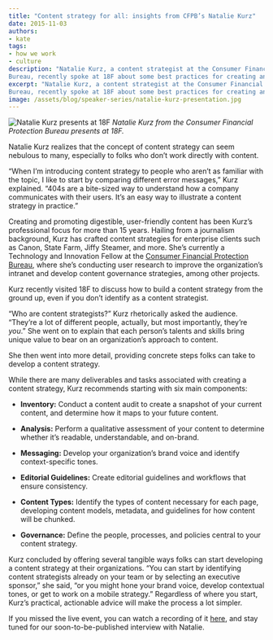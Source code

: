 ```yaml
---
title: "Content strategy for all: insights from CFPB’s Natalie Kurz"
date: 2015-11-03
authors:
- kate
tags:
- how we work
- culture
description: "Natalie Kurz, a content strategist at the Consumer Financial Protection
Bureau, recently spoke at 18F about some best practices for creating and promoting digestible, user-friendly content."
excerpt: "Natalie Kurz, a content strategist at the Consumer Financial Protection
Bureau, recently spoke at 18F about some best practices for creating and promoting digestible, user-friendly content."
image: /assets/blog/speaker-series/natalie-kurz-presentation.jpg
---
```


![Natalie Kurz presents at 18F]({{site.baseurl}}/assets/blog/speaker-series/natalie-kurz-presentation.jpg)
*Natalie Kurz from the Consumer Financial Protection
Bureau presents at 18F.*

Natalie Kurz realizes that the concept of content strategy can seem
nebulous to many, especially to folks who don’t work directly with
content.

“When I’m introducing content strategy to people who aren’t as familiar
with the topic, I like to start by comparing different error messages,”
Kurz explained. “404s are a bite-sized way to understand how a company
communicates with their users. It’s an easy way to illustrate a content
strategy in practice.”

Creating and promoting digestible, user-friendly content has been Kurz’s
professional focus for more than 15 years. Hailing from a journalism
background, Kurz has crafted content strategies for enterprise clients
such as Canon, State Farm, Jiffy Steamer, and more. She’s currently a
Technology and Innovation Fellow at the [Consumer Financial Protection
Bureau](http://www.consumerfinance.gov/),
where she’s conducting user research to improve the organization’s
intranet and develop content governance strategies, among other
projects.

Kurz recently visited 18F to discuss how to build a content strategy
from the ground up, even if you don’t identify as a content strategist.

“Who are content strategists?” Kurz rhetorically asked the audience.
“They’re a lot of different people, actually, but most importantly,
they’re *you*.” She went on to explain that each person’s talents and
skills bring unique value to bear on an organization’s approach to
content.

She then went into more detail, providing concrete steps folks can take
to develop a content strategy.

While there are many deliverables and tasks associated with creating a
content strategy, Kurz recommends starting with six main components:

-   **Inventory:** Conduct a content audit to create a snapshot of your current content, and determine how it maps to your future content.

-   **Analysis:** Perform a qualitative assessment of your content to determine whether it’s readable, understandable, and on-brand.

-   **Messaging:** Develop your organization’s brand voice and identify context-specific tones.

-   **Editorial Guidelines:** Create editorial guidelines and workflows that ensure consistency.

-   **Content Types:** Identify the types of content necessary for each page, developing content models, metadata, and guidelines for how content will be chunked.

-   **Governance:** Define the people, processes, and policies central to your content strategy.

Kurz concluded by offering several tangible ways folks can start
developing a content strategy at their organizations. “You can start by
identifying content strategists already on your team or by selecting an
executive sponsor,” she said, “or you might hone your brand voice,
develop contextual tones, or get to work on a mobile strategy.”
Regardless of where you start, Kurz’s practical, actionable advice will
make the process a lot simpler.

If you missed the live event, you can watch a recording of it [here](https://plus.google.com/u/0/events/c7bnoqckt7i2ha8n5ksraghvcus),
and stay tuned for our soon-to-be-published interview with Natalie.
